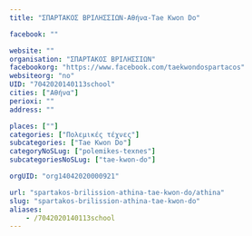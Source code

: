 ```yaml
---
title: "ΣΠΑΡΤΑΚΟΣ ΒΡΙΛΗΣΣΙΩΝ-Αθήνα-Tae Kwon Do"

facebook: ""

website: ""
organisation: "ΣΠΑΡΤΑΚΟΣ ΒΡΙΛΗΣΣΙΩΝ"
facebookorg: "https://www.facebook.com/taekwondospartacos"
websiteorg: "no"
UID: "7042020140113school"
cities: ["Αθήνα"]
perioxi: ""
address: ""

places: [""]
categories: ["Πολεμικές τέχνες"]
subcategories: ["Tae Kwon Do"]
categoryNoSLug: ["polemikes-texnes"]
subcategoriesNoSLug: ["tae-kwon-do"]

orgUID: "org14042020000921"

url: "spartakos-brilission-athina-tae-kwon-do/athina"
slug: "spartakos-brilission-athina-tae-kwon-do"
aliases:
    - /7042020140113school
---
```





